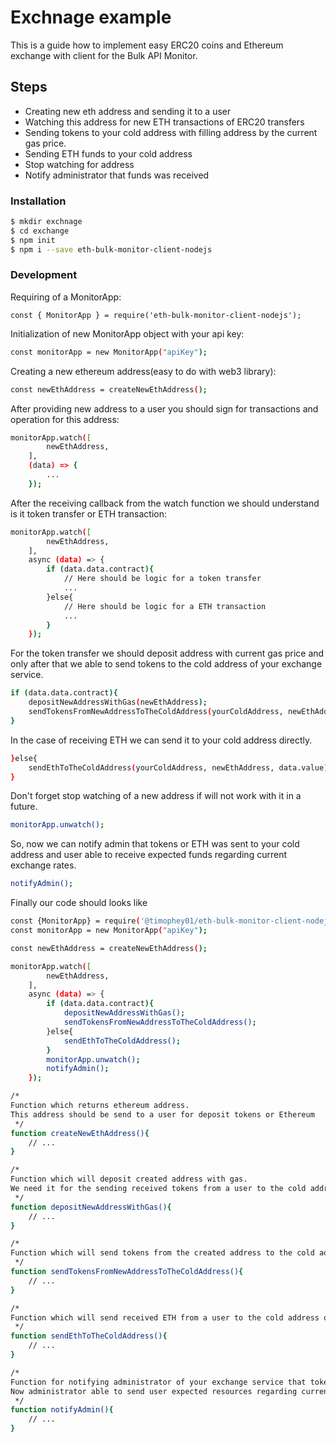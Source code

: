 # Exchnage example

This is a guide how to implement easy ERC20 coins and Ethereum exchange with client for the Bulk API Monitor. 

## Steps

  - Creating new eth address and sending it to a user
  - Watching this address for new ETH transactions of ERC20 transfers
  - Sending tokens to your cold address with filling address by the current gas price.
  - Sending ETH funds to your cold address
  - Stop watching for address
  - Notify administrator that funds was received

### Installation

```sh
$ mkdir exchnage 
$ cd exchange
$ npm init
$ npm i --save eth-bulk-monitor-client-nodejs
```


### Development

Requiring of a MonitorApp:
```
const { MonitorApp } = require('eth-bulk-monitor-client-nodejs');
```

Initialization of new MonitorApp object with your api key:
```sh
const monitorApp = new MonitorApp("apiKey");
```

Creating a new ethereum address(easy to do with web3 library):
```sh
const newEthAddress = createNewEthAddress();
```

After providing new address to a user you should sign for transactions and operation for this address:
```sh
monitorApp.watch([
        newEthAddress,
    ],
    (data) => {
        ...
    });
```

After the receiving callback from the watch function we should understand is it token transfer or ETH transaction:
```sh
monitorApp.watch([
        newEthAddress,
    ],
    async (data) => {
        if (data.data.contract){
            // Here should be logic for a token transfer
            ...
        }else{
            // Here should be logic for a ETH transaction
            ...
        }
    });
```

For the token transfer we should deposit address with current gas price and only after that we able to send tokens to the cold address of your exchange service.
```sh
if (data.data.contract){
    depositNewAddressWithGas(newEthAddress);
    sendTokensFromNewAddressToTheColdAddress(yourColdAddress, newEthAddress, data.value);
}
```

In the case of receiving ETH we can send it to your cold address directly.
```sh
}else{
    sendEthToTheColdAddress(yourColdAddress, newEthAddress, data.value);
}
```

Don't forget stop watching of a new address if will not work with it in a future.
```sh
monitorApp.unwatch();
```

So, now we can notify admin that tokens or ETH was sent to your cold address and user able to receive expected funds regarding current exchange rates.

```sh
notifyAdmin();
```

Finally our code should looks like
```sh
const {MonitorApp} = require('@timophey01/eth-bulk-monitor-client-nodejs');
const monitorApp = new MonitorApp("apiKey");

const newEthAddress = createNewEthAddress();

monitorApp.watch([
        newEthAddress,
    ],
    async (data) => {
        if (data.data.contract){
            depositNewAddressWithGas();
            sendTokensFromNewAddressToTheColdAddress();
        }else{
            sendEthToTheColdAddress();
        }
        monitorApp.unwatch();
        notifyAdmin();
    });

/*
Function which returns ethereum address.
This address should be send to a user for deposit tokens or Ethereum
 */
function createNewEthAddress(){
    // ...
}

/*
Function which will deposit created address with gas.
We need it for the sending received tokens from a user to the cold address of your exchange service.
 */
function depositNewAddressWithGas(){
    // ...
}

/*
Function which will send tokens from the created address to the cold address of your exchange service.
 */
function sendTokensFromNewAddressToTheColdAddress(){
    // ...
}

/*
Function which will send received ETH from a user to the cold address of your exchange service.
 */
function sendEthToTheColdAddress(){
    // ...
}

/*
Function for notifying administrator of your exchange service that tokens or ETH received on your cold address.
Now administrator able to send user expected resources regarding current exchange rate.
 */
function notifyAdmin(){
    // ...
}
```


